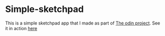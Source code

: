 # Simple-sketchpad
This is a simple sketchpad app that I made as part of [The odin project](theodinproject.com).
See it in action [here](https://damianed.github.io/Simple-sketchpad/)
